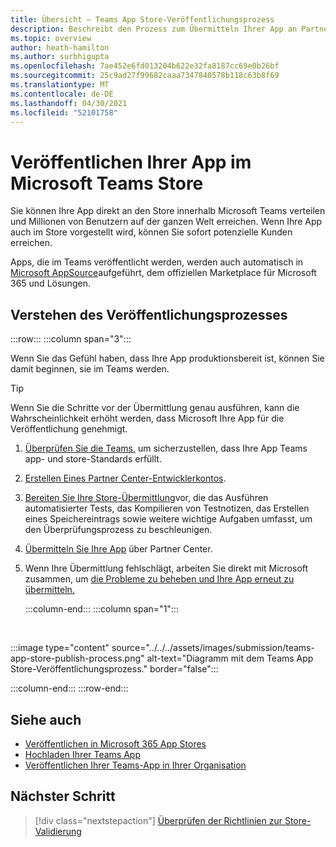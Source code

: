 ```yaml
---
title: Übersicht – Teams App Store-Veröffentlichungsprozess
description: Beschreibt den Prozess zum Übermitteln Ihrer App an Partner Center und zum Veröffentlichen im Microsoft Teams Store (und AppSource).
ms.topic: overview
author: heath-hamilton
ms.author: surbhigupta
ms.openlocfilehash: 7ae452e6fd013204b622e32fa8187cc69e0b26bf
ms.sourcegitcommit: 25c9ad27f99682caaa7347840578b118c63b8f69
ms.translationtype: MT
ms.contentlocale: de-DE
ms.lasthandoff: 04/30/2021
ms.locfileid: "52101758"
---
```

# <a name="publish-your-app-to-the-microsoft-teams-store"></a>Veröffentlichen Ihrer App im Microsoft Teams Store

Sie können Ihre App direkt an den Store innerhalb Microsoft Teams verteilen und Millionen von Benutzern auf der ganzen Welt erreichen. Wenn Ihre App auch im Store vorgestellt wird, können Sie sofort potenzielle Kunden erreichen.

Apps, die im Teams veröffentlicht werden, werden auch automatisch in [Microsoft AppSource](https://appsource.microsoft.com)aufgeführt, dem offiziellen Marketplace für Microsoft 365 und Lösungen.

## <a name="understand-the-publishing-process"></a>Verstehen des Veröffentlichungsprozesses

:::row:::
   :::column span="3":::

Wenn Sie das Gefühl haben, dass Ihre App produktionsbereit ist, können Sie damit beginnen, sie im Teams werden.

> [!TIP]
> Wenn Sie die Schritte vor der Übermittlung genau ausführen, kann die Wahrscheinlichkeit erhöht werden, dass Microsoft Ihre App für die Veröffentlichung genehmigt.

1. [Überprüfen Sie die Teams,](~/concepts/deploy-and-publish/appsource/prepare/teams-store-validation-guidelines.md) um sicherzustellen, dass Ihre App Teams app- und store-Standards erfüllt.
1. [Erstellen Eines Partner Center-Entwicklerkontos](~/concepts/deploy-and-publish/appsource/prepare/create-partner-center-dev-account.md).
1. [Bereiten Sie Ihre Store-Übermittlung](~/concepts/deploy-and-publish/appsource/prepare/submission-checklist.md)vor, die das Ausführen automatisierter Tests, das Kompilieren von Testnotizen, das Erstellen eines Speichereintrags sowie weitere wichtige Aufgaben umfasst, um den Überprüfungsprozess zu beschleunigen.
1. [Übermitteln Sie Ihre App](https://docs.microsoft.com/office/dev/store/add-in-submission-guide) über Partner Center.
1. Wenn Ihre Übermittlung fehlschlägt, arbeiten Sie direkt mit Microsoft zusammen, um [die Probleme zu beheben und Ihre App erneut zu übermitteln.](~/concepts/deploy-and-publish/appsource/resolve-submission-issues.md)

   :::column-end:::
   :::column span="1":::

<br>

:::image type="content" source="../../../assets/images/submission/teams-app-store-publish-process.png" alt-text="Diagramm mit dem Teams App Store-Veröffentlichungsprozess." border="false":::

   :::column-end:::
:::row-end:::

## <a name="see-also"></a>Siehe auch

* [Veröffentlichen in Microsoft 365 App Stores](https://docs.microsoft.com/office/dev/store/)
* [Hochladen Ihrer Teams App](~/concepts/deploy-and-publish/apps-upload.md)
* [Veröffentlichen Ihrer Teams-App in Ihrer Organisation](/MicrosoftTeams/tenant-apps-catalog-teams?toc=/microsoftteams/platform/toc.json&bc=/MicrosoftTeams/breadcrumb/toc.json)

## <a name="next-step"></a>Nächster Schritt

> [!div class="nextstepaction"]
> [Überprüfen der Richtlinien zur Store-Validierung](~/concepts/deploy-and-publish/appsource/prepare/teams-store-validation-guidelines.md)
